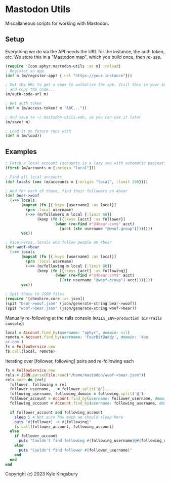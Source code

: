 # Mastodon Utils

Miscallaneous scripts for working with Mastodon.

## Setup

Everything we do via the API needs the URL for the instance, the auth token,
etc. We store this in a "Mastodon map", which you build once, then re-use.

```clj
(require '[com.aphyr.mastodon-utils :as m] :reload)
; Register an app
(def m (m/register-app! {:url "https://your.instance"}))

; Get the URL to get a code to authorize the app. Visit this in your browser
; and copy the code...
(m/auth-code-url m)

; Get auth token
(def m (m/access-token! m "ABC..."))

; And save to ~/.mastodon-utils.edn, so you can use it later
(m/save! m)

; Load it on future runs with
(def m (m/load))
```

## Examples

```clj
; Fetch a local account (accounts is a lazy seq with automatic pagination)
(first (m/accounts m {:origin "local"}))

; Find all local accounts
(def locals (vec (m/accounts m {:origin "local", :limit 200})))

; And for each of those, find their followers on 4bear
(def bear->woof
  (->> locals
       (mapcat (fn [{:keys [username] :as local}]
         (prn :local username)
         (->> (m/followers m local {:limit 80})
              (keep (fn [{:keys [acct] :as follower}]
                      (when (re-find #"@4bear.com$" acct)
                        [acct (str username "@woof.group")]))))))
       vec))

; Vice-versa, locals who follow people on 4bear
(def woof->bear
  (->> locals
       (mapcat (fn [{:keys [username] :as local}]
         (prn :local username)
         (->> (m/following m local {:limit 80})
              (keep (fn [{:keys [acct] :as following}]
                      (when (re-find #"@4bear.com$" acct)
                        [(str username "@woof.group") acct]))))))
       vec))

; Spit those to JSON files
(require '[cheshire.core :as json])
(spit "bear->woof.json" (json/generate-string bear->woof))
(spit "woof->bear.json" (json/generate-string woof->bear))
```

Manually re-following at the rails console (`RAILS_ENV=production bin/rails console`):

```rb
local = Account.find_by(username: "aphyr", domain: nil)
remote = Account.find_by(username: 'FourBitDaddy', domain: '4be
ar.com')
fs = FollowService.new
fs.call(local, remote)
```

Iterating over [follower, following] pairs and re-following each

```rb
fs = FollowService.new
rels = JSON.parse(File.read("/home/mastodon/woof->bear.json"))
rels.each do |rel|
  follower, following = rel
  follower_username, _ = follower.split('@')
  following_username, following_domain = following.split('@')
  follower_account = Account.find_by(username: follower_username, domain: nil)
  following_account = Account.find_by(username: following_username, domain: following_domain)

  if follower_account and following_account
    sleep 5 # Not sure how much we should sleep here
    puts "#{follower} -> #{following}"
    fs.call(follower_account, following_account)
  else
    if follower_account
      puts "Couldn't find following #{following_username}@#{following_domain}"
    else
      puts "Couldn't find follower #{follower_username}"
    end
  end
end
```

Copyright (c) 2023 Kyle Kingsbury
